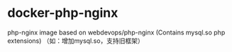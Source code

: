 # docker-php-nginx
php-nginx image based on webdevops/php-nginx (Contains mysql.so php extensions) （如：增加mysql.so，支持旧框架）


